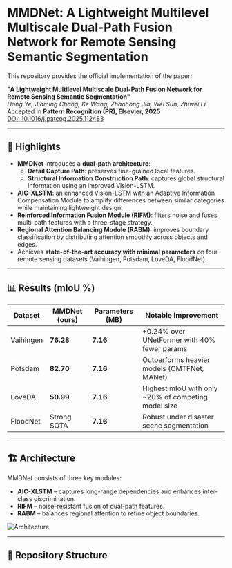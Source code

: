 # MMDNet: A Lightweight Multilevel Multiscale Dual-Path Fusion Network for Remote Sensing Semantic Segmentation  

This repository provides the official implementation of the paper:  

**"A Lightweight Multilevel Multiscale Dual-Path Fusion Network for Remote Sensing Semantic Segmentation"**  
_Hong Ye, Jiaming Chang, Ke Wang, Zhaohong Jia, Wei Sun, Zhiwei Li_  
Accepted in **Pattern Recognition (PR), Elsevier, 2025**  
[DOI: 10.1016/j.patcog.2025.112483](https://doi.org/10.1016/j.patcog.2025.112483)  

---

## 🌟 Highlights
- **MMDNet** introduces a **dual-path architecture**:
  - **Detail Capture Path**: preserves fine-grained local features.  
  - **Structural Information Construction Path**: captures global structural information using an improved Vision-LSTM.  
- **AIC-XLSTM**: an enhanced Vision-LSTM with an Adaptive Information Compensation Module to amplify differences between similar categories while maintaining lightweight design.  
- **Reinforced Information Fusion Module (RIFM)**: filters noise and fuses multi-path features with a three-stage strategy.  
- **Regional Attention Balancing Module (RABM)**: improves boundary classification by distributing attention smoothly across objects and edges.  
- Achieves **state-of-the-art accuracy with minimal parameters** on four remote sensing datasets (Vaihingen, Potsdam, LoveDA, FloodNet).  

---

## 📊 Results (mIoU %)

| Dataset   | MMDNet (ours) | Parameters (MB) | Notable Improvement |
|-----------|---------------|-----------------|----------------------|
| Vaihingen | **76.28**     | **7.16**        | +0.24% over UNetFormer with 40% fewer params |
| Potsdam   | **82.70**     | **7.16**        | Outperforms heavier models (CMTFNet, MANet) |
| LoveDA    | **50.99**     | **7.16**        | Highest mIoU with only ~20% of competing model size |
| FloodNet  | Strong SOTA   | **7.16**        | Robust under disaster scene segmentation |

---

## 🏗️ Architecture
MMDNet consists of three key modules:  
- **AIC-XLSTM** – captures long-range dependencies and enhances inter-class discrimination.  
- **RIFM** – noise-resistant fusion of dual-path features.  
- **RABM** – balances regional attention to refine object boundaries.  

![Architecture](docs/mmdnet_architecture.png)  <!-- Replace with your figure path -->

---

## 📂 Repository Structure
